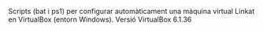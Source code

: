 Scripts (bat i ps1) per configurar automàticament una màquina virtual Linkat en VirtualBox (entorn Windows).
Versió VirtualBox 6.1.36
